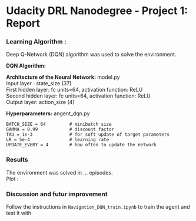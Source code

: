 [//]: # (Image References)

[image1]: https://user-images.githubusercontent.com/10624937/42135619-d90f2f28-7d12-11e8-8823-82b970a54d7e.gif "Trained Agent"

# Udacity DRL Nanodegree - Project 1: Report

### Learning Algorithm :

Deep Q-Network (DQN) algorithm was used to solve the environment.  

**DQN Algorithm:**

**Architecture of the Neural Network:**
model.py  
Input layer : state_size (37)  
First hidden layer: fc units=64, activation function: ReLU  
Second hidden layer: fc units=64, activation function: ReLU  
Output layer: action_size (4)  

**Hyperparameters:**
angent_dqn.py  

```BUFFER_SIZE = int(1e5)  # replay buffer size  
BATCH_SIZE = 64         # minibatch size  
GAMMA = 0.99            # discount factor  
TAU = 1e-3              # for soft update of target parameters  
LR = 5e-4               # learning rate   
UPDATE_EVERY = 4        # how often to update the network 
```

### Results

The environment was solved in ... episodes.  
Plot :  



### Discussion and futur improvement

Follow the instructions in `Navigation_DQN_train.ipynb` to train the agent and test it with    


